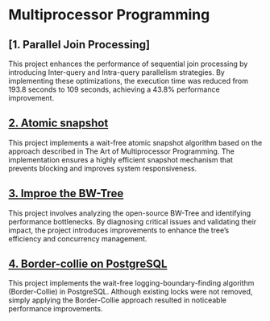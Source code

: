 # Multiprocessor Programming

## [1. Parallel Join Processing]
This project enhances the performance of sequential join processing by introducing Inter-query and Intra-query parallelism strategies. By implementing these optimizations, the execution time was reduced from 193.8 seconds to 109 seconds, achieving a 43.8% performance improvement.

## [2. Atomic snapshot](https://github.com/vinnyshin/Multiprocessor_Programming/blob/main/project2/documents/Atomic%20snapshot.md)
This project implements a wait-free atomic snapshot algorithm based on the approach described in The Art of Multiprocessor Programming. The implementation ensures a highly efficient snapshot mechanism that prevents blocking and improves system responsiveness.

## [3. Improe the BW-Tree](https://github.com/vinnyshin/Multiprocessor_Programming/blob/main/project3/documents/milestone%203.md)
This project involves analyzing the open-source BW-Tree and identifying performance bottlenecks. By diagnosing critical issues and validating their impact, the project introduces improvements to enhance the tree’s efficiency and concurrency management.

## [4. Border-collie on PostgreSQL](https://github.com/vinnyshin/Multiprocessor_Programming/blob/main/project4/Project4.md)
This project implements the wait-free logging-boundary-finding algorithm (Border-Collie) in PostgreSQL. Although existing locks were not removed, simply applying the Border-Collie approach resulted in noticeable performance improvements.
